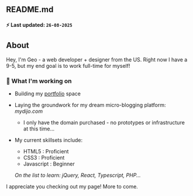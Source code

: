## README.md

#### ⚡ Last updated: `26-08-2025`

## About
Hey, I'm Geo - a web developer + designer from the US. Right now I have a 9-5, but my end goal is to work full-time for myself!

### 🌱 What I'm working on
- Building my [portfolio](https://geovongriffin.com/) space
- Laying the groundwork for my dream micro-blogging platform: _mydijo.com_
    * I only have the domain purchased - no prototypes or infrastructure at this time...
- My current skillsets include:
    * HTML5 : Proficient
    * CSS3 : Proficient
    * Javascript : Beginner
    
    _On the list to learn: jQuery, React, Typescript, PHP..._

I appreciate you checking out my page! More to come.
